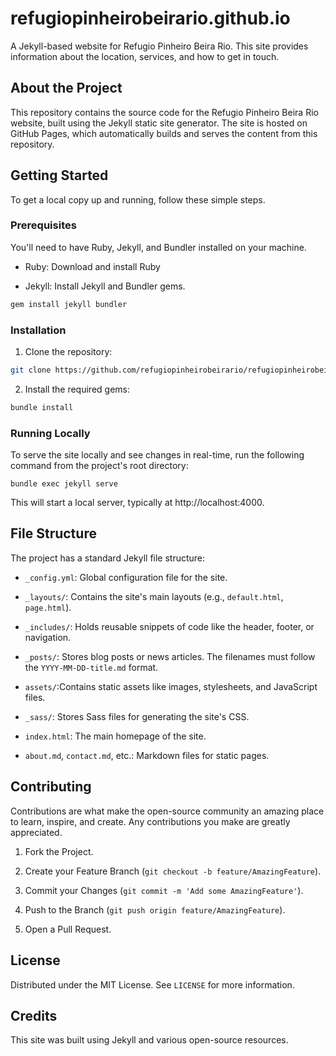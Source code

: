 # refugiopinheirobeirario.github.io

A Jekyll-based website for Refugio Pinheiro Beira Rio. This site provides information about the location, services, and how to get in touch.

## About the Project

This repository contains the source code for the Refugio Pinheiro Beira Rio website, built using the Jekyll static site generator. The site is hosted on GitHub Pages, which automatically builds and serves the content from this repository.

## Getting Started
To get a local copy up and running, follow these simple steps.

### Prerequisites

You'll need to have Ruby, Jekyll, and Bundler installed on your machine.

* Ruby: Download and install Ruby

* Jekyll: Install Jekyll and Bundler gems.

```sh
gem install jekyll bundler
```

### Installation

1. Clone the repository:


```sh
git clone https://github.com/refugiopinheirobeirario/refugiopinheirobeirario.github.io.git
```

2. Install the required gems:

```sh
bundle install
```

### Running Locally

To serve the site locally and see changes in real-time, run the following command from the project's root directory:

```
bundle exec jekyll serve
```

This will start a local server, typically at http://localhost:4000.

## File Structure

The project has a standard Jekyll file structure:

* `_config.yml`: Global configuration file for the site.

* `_layouts/`: Contains the site's main layouts (e.g., `default.html`, `page.html`).

* `_includes/`: Holds reusable snippets of code like the header, footer, or navigation.

* `_posts/`: Stores blog posts or news articles. The filenames must follow the `YYYY-MM-DD-title.md` format.

* `assets/`:Contains static assets like images, stylesheets, and JavaScript files.

* `_sass/`: Stores Sass files for generating the site's CSS.

* `index.html`: The main homepage of the site.

* `about.md`, `contact.md`, etc.: Markdown files for static pages.

## Contributing

Contributions are what make the open-source community an amazing place to learn, inspire, and create. Any contributions you make are greatly appreciated.

1. Fork the Project.

2. Create your Feature Branch (`git checkout -b feature/AmazingFeature`).

3. Commit your Changes (`git commit -m 'Add some AmazingFeature'`).

4. Push to the Branch (`git push origin feature/AmazingFeature`).

5. Open a Pull Request.

## License

Distributed under the MIT License. See `LICENSE` for more information.

## Credits

This site was built using Jekyll and various open-source resources.
